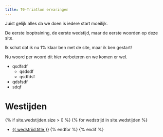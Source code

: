 ```yaml
---
title: T0-Triatlon ervaringen
---
```

Juist gelijk alles da we doen is iedere start moeilijk.

De eerste looptraining, de eerste wedstijd, maar de eerste woorden op deze site.

Ik schat dat ik nu 1% klaar ben met de site, maar ik ben gestart!

Nu woord per woord dit hier verbeteren en we komen er wel.

* qsdfsdf
  * qsdsdf
  * qsdfdsf
* qdsfsdf
* sdqf

# Westijden
{% if site.wedstijden.size > 0  %}
{% for wedstrijd in site.wedstijden %}
* <a href="{{ wedstrijd.url }}">{{ wedstrijd.title }}</a>
{% endfor %}
{% endif %}
